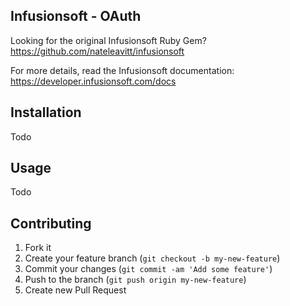 Infusionsoft - OAuth
---

Looking for the original Infusionsoft Ruby Gem? https://github.com/nateleavitt/infusionsoft

For more details, read the Infusionsoft documentation: https://developer.infusionsoft.com/docs

Installation
---

Todo

Usage
---

Todo

Contributing
---

1. Fork it
2. Create your feature branch (`git checkout -b my-new-feature`)
3. Commit your changes (`git commit -am 'Add some feature'`)
4. Push to the branch (`git push origin my-new-feature`)
5. Create new Pull Request
